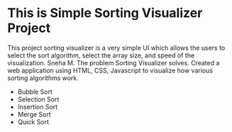 <h1>This is Simple Sorting Visualizer Project</h1>

<p>This project sorting visualizer is a very simple UI which allows the users to select the sort algorithm, select the array size, and speed of the visualization. Sneha M. The problem Sorting Visualizer solves. Created a web application using HTML, CSS, Javascript to visualize how various sorting algorithms work. </p>
<ul>
	<li>Bubble Sort</li>
		<li>Selection Sort</li>
		<li>Insertion Sort</li>
		<li>Merge Sort</li>
		<li>Quick Sort</li>
</ul>

<a></a>
